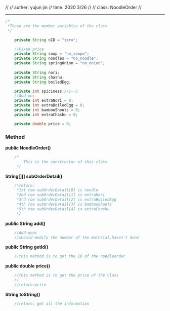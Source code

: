 // 
// auther: yujun jin
// time: 2020 3/26
// 
// class: NoodleOrder
//

------

```java
/*
 *These are the member variables of the class
 */

    private String nID = "zero";

    //Fixed price
    private String soup = "no_soupw";
    private String noodles = "no_noodle";
    private String springOnion = "no_onion";
    
    private String nori;
    private String chashu;
    private String boiledEgg;

    private int spiciness;//1--5
    //Add-ons
    private int extraNori = 0;
    private int extraBoiledEgg = 0;
    private int bambooShoots = 0;
    private int extraChashu = 0;

    private double price = 0;
```
### Method

**public NoodleOrder()**

```java
    /*
        This is the constructor of this class
     */
```

**String[][] subOrderDetail()**
```java
    /*return:
     *1st row subOrderDetail[0] is noodle
     *2nd row subOrderDetail[1] is extraNori
     *3rd row subOrderDetail[2] is extraBoiledEgg
     *4th row subOrderDetail[3] is bambooShoots
     *5th row subOrderDetail[4] is extraChashu
     */
```

**public String add()**
```java
    //Add-ones
    //should modify the number of the moterial,haven't done
```


**public String getId()**
```java
    //this method is to get the ID of the noddleorder
```

**public double price()**
```java 
    //this method is to get the price of the class
    //
    //return:price
```

**String toString()**
```java
    //return: get all the information
```


    